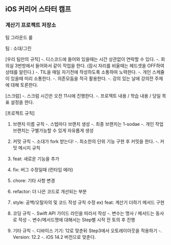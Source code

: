 ## iOS 커리어 스타터 캠프

### 계산기 프로젝트 저장소

팀 그라운드 룰

팀 : 소대/그린

[우리 팀만의 규칙]
-. 디스코드에 들어와 있을때는 시간 상관없이 연락할 수 있다.
-. 회의실 3번방에서 들어와서 같이 작업을 한다.
   (잠시 자리를 비울때는 헤드셋을 OFF하여 상태를 알린다.)
-. TIL을 매일 자기전에 작성하도록 소통하여 노력한다.
-. 개인 스케쥴이 있을때 미리 소통한다.
-. 의존모둠을 적극 활용한다.
-. 강의 있는 날에 강의전 주제에 대해 토론한다.

[스크럼]
-. 스크럼 시간은 오전 11시에 진행한다.
-. 프로젝트 내용 / 학습 내용 / 당일 목표 설정을 한다. 

[프로젝트 규칙]
1) 브랜치 이름 규칙
-. 스텝마다 브랜치 생성
-. 최종 브랜치는 1-sodae
-. 개인 작업 브랜치는 구별가능할 수 있게 자유롭게 생성

2) 커밋 규칙
-. 소대가 fork 받는다!
-. 최소한의 단위 기능 구현 후 커밋을 한다.
-. 커밋 메시지 규칙
 1) feat: 새로운 기능을 추가
 2) fix: 버그 수정일때 (런타임 에러)
 3) chore: 기타 사항 변경
 4) refactor: 더 나은 코드로 개선되는 부분
 5) style: 공백/오탈자의 및 코드 작성 규칙 수정
     ex) feat: 계산기 더하기 메서드 구현

3) 코딩 규칙
-. Swift API 가이드 라인을 따라서 작성
-. 변수는 명사 / 메서드는 동사로 작성
-. 변수/메서드명에 대해서는 Step별 시작 전 토의 후 진행

4) 기타 규칙
-. 디바이스 기기: 12로 맞춘뒤 Step3에서 오토레이아웃을 적용하기
-. Version: 12.2
-. iOS 14.2 버전으로 맞춘다.
